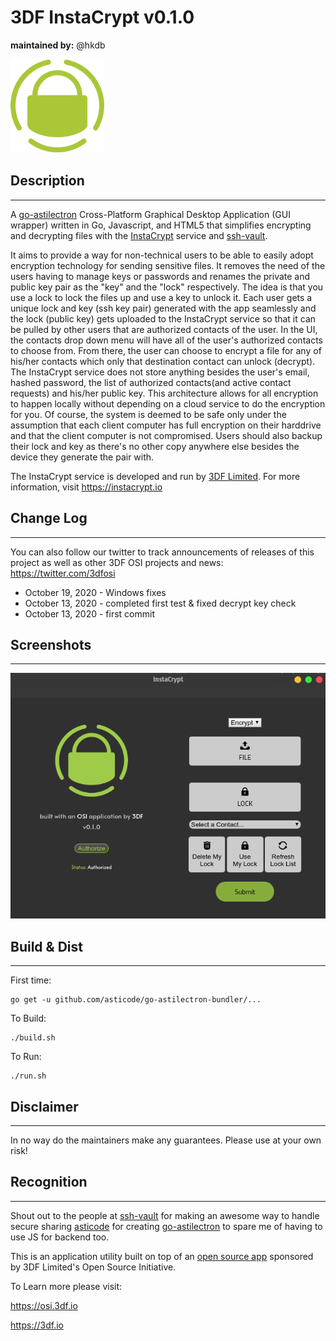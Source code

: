 # 3DF InstaCrypt v0.1.0
**maintained by:** @hkdb <br />

![InstaCrypt](resources/app/static/img/logo.png)

## Description
---
A [go-astilectron](https://github.com/asticode/go-astilectron) Cross-Platform Graphical Desktop Application (GUI wrapper) written in Go, Javascript, and HTML5 that simplifies encrypting and decrypting files with the [InstaCrypt](https://instacrypt.io) service and [ssh-vault](https://ssh-vault.com).

It aims to provide a way for non-technical users to be able to easily adopt encryption technology for sending sensitive files. It removes the need of the users having to manage keys or passwords and renames the private and public key pair as the "key" and the "lock" respectively. The idea is that you use a lock to lock the files up and use a key to unlock it. Each user gets a unique lock and key (ssh key pair) generated with the app seamlessly and the lock (public key) gets uploaded to the InstaCrypt service so that it can be pulled by other users that are authorized contacts of the user. In the UI, the contacts drop down menu will have all of the user's authorized contacts to choose from. From there, the user can choose to encrypt a file for any of his/her contacts which only that destination contact can unlock (decrypt). The InstaCrypt service does not store anything besides the user's email, hashed password, the list of authorized contacts(and active contact requests) and his/her public key. This architecture allows for all encryption to happen locally without depending on a cloud service to do the encryption for you. Of course, the system is deemed to be safe only under the assumption that each client computer has full encryption on their harddrive and that the client computer is not compromised. Users should also backup their lock and key as there's no other copy anywhere else besides the device they generate the pair with.

The InstaCrypt service is developed and run by [3DF Limited](https://3df.io). For more information, visit https://instacrypt.io

## Change Log
---

You can also follow our twitter to track announcements of releases of this project as well as other 3DF OSI projects and news: https://twitter.com/3dfosi

- October 19, 2020   - Windows fixes
- October 13, 2020   - completed first test & fixed decrypt key check
- October 13, 2020   - first commit

## Screenshots
---
![screenshot](readme/screenshot.png)

## Build & Dist
---

First time:
```
go get -u github.com/asticode/go-astilectron-bundler/...
```

To Build:
```
./build.sh
```
To Run:
```
./run.sh
```

## Disclaimer
---
In no way do the maintainers make any guarantees. Please use at your own risk!

## Recognition
---
Shout out to the people at [ssh-vault](https://github.com/ssh-vault) for making an awesome way to handle secure sharing [asticode](https://github.com/asticode) for creating [go-astilectron](https://github.com/asticode/go-astilectron) to spare me of having to use JS for backend too.

This is an application utility built on top of an [open source app](https://github.com/hkdb/sshshare) sponsored by 3DF Limited's Open Source Initiative.

To Learn more please visit:

https://osi.3df.io

https://3df.io
